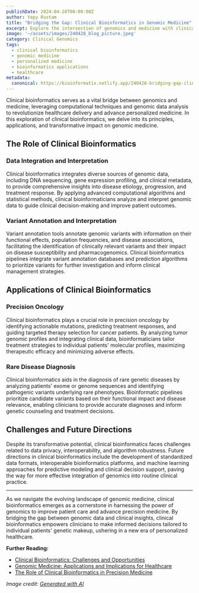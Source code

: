 ```yaml
---
publishDate: 2024-04-28T00:00:00Z
author: Yepy Rustam
title: "Bridging the Gap: Clinical Bioinformatics in Genomic Medicine"
excerpt: Explore the intersection of genomics and medicine with clinical bioinformatics, where advanced computational techniques and genomic data analysis revolutionize healthcare delivery and personalized medicine.
image: '~/assets/images/240428_blog_picture.jpeg'
category: Clinical Genomics
tags:
  - clinical bioinformatics
  - genomic medicine
  - personalized medicine
  - bioinformatics applications
  - healthcare
metadata:
  canonical: https://bioinformatix.netlify.app/240428-bridging-gap-clinical-bioinformatics-genomic-medicine
---
```


Clinical bioinformatics serves as a vital bridge between genomics and medicine, leveraging computational techniques and genomic data analysis to revolutionize healthcare delivery and advance personalized medicine. In this exploration of clinical bioinformatics, we delve into its principles, applications, and transformative impact on genomic medicine.

## The Role of Clinical Bioinformatics

### Data Integration and Interpretation

Clinical bioinformatics integrates diverse sources of genomic data, including DNA sequencing, gene expression profiling, and clinical metadata, to provide comprehensive insights into disease etiology, progression, and treatment response. By applying advanced computational algorithms and statistical methods, clinical bioinformaticians analyze and interpret genomic data to guide clinical decision-making and improve patient outcomes.

### Variant Annotation and Interpretation

Variant annotation tools annotate genomic variants with information on their functional effects, population frequencies, and disease associations, facilitating the identification of clinically relevant variants and their impact on disease susceptibility and pharmacogenomics. Clinical bioinformatics pipelines integrate variant annotation databases and prediction algorithms to prioritize variants for further investigation and inform clinical management strategies.

## Applications of Clinical Bioinformatics

### Precision Oncology

Clinical bioinformatics plays a crucial role in precision oncology by identifying actionable mutations, predicting treatment responses, and guiding targeted therapy selection for cancer patients. By analyzing tumor genomic profiles and integrating clinical data, bioinformaticians tailor treatment strategies to individual patients' molecular profiles, maximizing therapeutic efficacy and minimizing adverse effects.

### Rare Disease Diagnosis

Clinical bioinformatics aids in the diagnosis of rare genetic diseases by analyzing patients' exome or genome sequences and identifying pathogenic variants underlying rare phenotypes. Bioinformatic pipelines prioritize candidate variants based on their functional impact and disease relevance, enabling clinicians to provide accurate diagnoses and inform genetic counseling and treatment decisions.

## Challenges and Future Directions

Despite its transformative potential, clinical bioinformatics faces challenges related to data privacy, interoperability, and algorithm robustness. Future directions in clinical bioinformatics include the development of standardized data formats, interoperable bioinformatics platforms, and machine learning approaches for predictive modeling and clinical decision support, paving the way for more effective integration of genomics into routine clinical practice.

***

As we navigate the evolving landscape of genomic medicine, clinical bioinformatics emerges as a cornerstone in harnessing the power of genomics to improve patient care and advance precision medicine. By bridging the gap between genomic data and clinical insights, clinical bioinformatics empowers clinicians to make informed decisions tailored to individual patients' genetic makeup, ushering in a new era of personalized healthcare.

**Further Reading:**
- [Clinical Bioinformatics: Challenges and Opportunities](https://www.frontiersin.org/articles/10.3389/fgene.2020.00065/full)
- [Genomic Medicine: Applications and Implications for Healthcare](https://www.nature.com/articles/s41591-019-0668-6)
- [The Role of Clinical Bioinformatics in Precision Medicine](https://academic.oup.com/bib/article/20/4/1233/4974779)

*Image credit: [Generated with AI](https://www.bing.com/images/create/image-representing-personalised-medicine-through-g/1-663855668b2d42f5bbba99734001d049?id=5e2G6cjrj%2bJFHEsxZCgbwg%3d%3d&view=detailv2&idpp=genimg&thId=OIG2.PuLw20Z0V0dd6b6LDSE9&FORM=GCRIDP&mode=overlay)*
